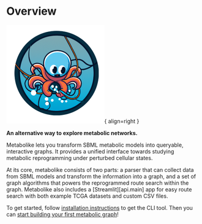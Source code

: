 # Overview

![metabolike logo](_static/metabolike-logo-round.png){ align=right }

**An alternative way to explore metabolic networks.**

Metabolike lets you transform SBML metabolic models into queryable, interactive graphs.
It provides a unified interface towards studying metabolic reprogramming under perturbed cellular states.

At its core, metabolike consists of two parts:
a parser that can collect data from SBML models and transform the information into a graph,
and a set of graph algorithms that powers the reprogrammed route search within the graph.
Metabolike also includes a [Streamlit][api.main] app for easy route search with both example TCGA datasets and custom CSV files.

To get started, follow [installation instructions](usage/installation.md) to get the CLI tool.
Then you can [start building your first metabolic graph](usage/getting_started.md)!

